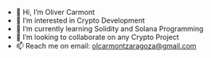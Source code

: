 - 👋 Hi, I’m Oliver Carmont
- 👀 I’m interested in Crypto Development
- 🌱 I’m currently learning Solidity and Solana Programming
- 💞️ I’m looking to collaborate on any Crypto Project
- 📫 Reach me on email: olcarmontzaragoza@gmail.com
